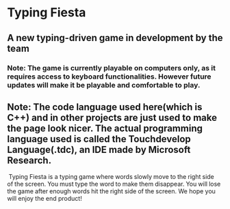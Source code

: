 # Typing Fiesta

## A new typing-driven game in development by the team

### Note: The game is currently playable on computers only, as it requires access to keyboard functionalities. However future updates will make it be playable and comfortable to play.

## Note: The code language used here(which is C++) and in other projects are just used to make the page look nicer. The actual programming language used is called the Touchdevelop Language(.tdc), an IDE made by Microsoft Research.

 Typing Fiesta is a typing game where words slowly move to the right side of the screen. You must type the word to make them disappear. You will lose the game after enough words hit the right side of the screen. We hope you will enjoy the end product!

